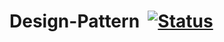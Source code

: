 # Design-Pattern  [![Status](http://52.187.3.12:9090/buildStatus/icon?job=Test%20Project.png)](http://52.187.3.12:9090/job/Test%20Project/lastBuild/console) 
